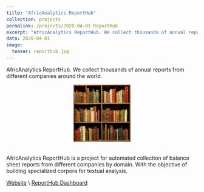 ```yaml
---
title: "AfricAnalytics ReportHub"
collection: projects
permalink: /projects/2020-04-01-ReportHub
excerpt: "AfricAnalytics ReportHub. We collect thousands of annual reports from different companies around the world"
data: 2020-04-01
image:
  teaser: reporthub.jpg
---
```


AfricAnalytics ReportHub. We collect thousands of annual reports from different companies around the world.

<div align="center">
<img src="/images/reporthub.jpg" style="height:150px; width:150px;" />
</div><br />

AfricAnalytics ReportHub is a project for automated collection of balance sheet reports from different companies by domain. With the objective of building specialized corpora for textual analysis. 

[Website](https://analyzer.shinyapps.io/ReportHub) \  [ReportHub Dashboard](https://analyzer.shinyapps.io/ReportHub/)



